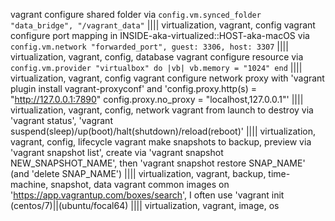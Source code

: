 vagrant configure shared folder via `config.vm.synced_folder "data_bridge", "/vagrant_data"` |||| virtualization, vagrant, config
vagrant configure port mapping in INSIDE-aka-virtualized::HOST-aka-macOS via `config.vm.network "forwarded_port", guest: 3306, host: 3307` |||| virtualization, vagrant, config, database
vagrant configure resource via `config.vm.provider "virtualbox" do |vb| vb.memory = "1024" end` |||| virtualization, vagrant, config
vagrant configure network proxy with 'vagrant plugin install vagrant-proxyconf' and 'config.proxy.http(s) = "http://127.0.0.1:7890" config.proxy.no_proxy = "localhost,127.0.0.1"' |||| virtualization, vagrant, config, network
vagrant from launch to destroy via 'vagrant status', 'vagrant suspend(sleep)/up(boot)/halt(shutdown)/reload(reboot)' |||| virtualization, vagrant, config, lifecycle
vagrant make snapshots to backup, preview via 'vagrant snapshot list', create via 'vagrant snapshot NEW_SNAPSHOT_NAME', then 'vagrant snapshot restore SNAP_NAME' (and 'delete SNAP_NAME') |||| virtualization, vagrant, backup, time-machine, snapshot, data
vagrant common images on 'https://app.vagrantup.com/boxes/search', I often use 'vagrant init (centos/7)||(ubuntu/focal64) |||| virtualization, vagrant, image, os
